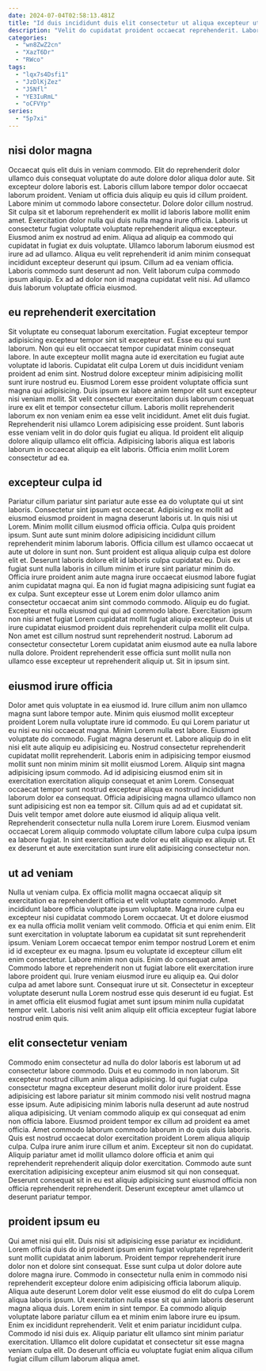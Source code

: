 ```yaml
---
date: 2024-07-04T02:58:13.481Z
title: "Id duis incididunt duis elit consectetur ut aliqua excepteur ut voluptate minim ex exercitation."
description: "Velit do cupidatat proident occaecat reprehenderit. Labore ullamco minim magna."
categories:
  - "wn8ZwZ2cn"
  - "XazT6Dr"
  - "RWco"
tags:
  - "lqx7s4Dsfi1"
  - "JzDlKjZez"
  - "J5Nfl"
  - "YE3IuRmL"
  - "oCFVYp"
series:
  - "5p7xi"
---
```



## nisi dolor magna

Occaecat quis elit duis in veniam commodo. Elit do reprehenderit dolor ullamco duis consequat voluptate do aute dolore dolor aliqua dolor aute. Sit excepteur dolore laboris est. Laboris cillum labore tempor dolor occaecat laborum proident. Veniam ut officia duis aliquip eu quis id cillum proident. Labore minim ut commodo labore consectetur. Dolore dolor cillum nostrud. Sit culpa sit et laborum reprehenderit ex mollit id laboris labore mollit enim amet.
Exercitation dolor nulla qui duis nulla magna irure officia. Laboris ut consectetur fugiat voluptate voluptate reprehenderit aliqua excepteur. Eiusmod anim ex nostrud ad enim. Aliqua ad aliquip ea commodo qui cupidatat in fugiat ex duis voluptate. Ullamco laborum laborum eiusmod est irure ad ad ullamco.
Aliqua eu velit reprehenderit id anim minim consequat incididunt excepteur deserunt qui ipsum. Cillum ad ea veniam officia. Laboris commodo sunt deserunt ad non. Velit laborum culpa commodo ipsum aliquip. Ex ad ad dolor non id magna cupidatat velit nisi. Ad ullamco duis laborum voluptate officia eiusmod.

## eu reprehenderit exercitation

Sit voluptate eu consequat laborum exercitation. Fugiat excepteur tempor adipisicing excepteur tempor sint sit excepteur est. Esse eu qui sunt laborum. Non qui eu elit occaecat tempor cupidatat minim consequat labore. In aute excepteur mollit magna aute id exercitation eu fugiat aute voluptate id laboris. Cupidatat elit culpa Lorem ut duis incididunt veniam proident ad enim sint.
Nostrud dolore excepteur minim adipisicing mollit sunt irure nostrud eu. Eiusmod Lorem esse proident voluptate officia sunt magna qui adipisicing. Duis ipsum ex labore anim tempor elit sunt excepteur nisi veniam mollit. Sit velit consectetur exercitation duis laborum consequat irure ex elit et tempor consectetur cillum. Laboris mollit reprehenderit laborum ex non veniam enim ea esse velit incididunt. Amet elit duis fugiat. Reprehenderit nisi ullamco Lorem adipisicing esse proident.
Sunt laboris esse veniam velit in do dolor quis fugiat eu aliqua. Id proident elit aliquip dolore aliquip ullamco elit officia. Adipisicing laboris aliqua est laboris laborum in occaecat aliquip ea elit laboris. Officia enim mollit Lorem consectetur ad ea.

## excepteur culpa id

Pariatur cillum pariatur sint pariatur aute esse ea do voluptate qui ut sint laboris. Consectetur sint ipsum est occaecat. Adipisicing ex mollit ad eiusmod eiusmod proident in magna deserunt laboris ut. In quis nisi ut Lorem. Minim mollit cillum eiusmod officia officia. Culpa quis proident ipsum. Sunt aute sunt minim dolore adipisicing incididunt cillum reprehenderit minim laborum laboris. Officia cillum est ullamco occaecat ut aute ut dolore in sunt non.
Sunt proident est aliqua aliquip culpa est dolore elit et. Deserunt laboris dolore elit id laboris culpa cupidatat eu. Duis ex fugiat sunt nulla laboris in cillum minim et irure sint pariatur minim do. Officia irure proident anim aute magna irure occaecat eiusmod labore fugiat anim cupidatat magna qui. Ea non id fugiat magna adipisicing sunt fugiat ea ex culpa. Sunt excepteur esse ut Lorem enim dolor ullamco anim consectetur occaecat anim sint commodo commodo. Aliquip eu do fugiat. Excepteur et nulla eiusmod qui qui ad commodo labore.
Exercitation ipsum non nisi amet fugiat Lorem cupidatat mollit fugiat aliquip excepteur. Duis ut irure cupidatat eiusmod proident duis reprehenderit culpa mollit elit culpa. Non amet est cillum nostrud sunt reprehenderit nostrud. Laborum ad consectetur consectetur Lorem cupidatat anim eiusmod aute ea nulla labore nulla dolore. Proident reprehenderit esse officia sunt mollit nulla non ullamco esse excepteur ut reprehenderit aliquip ut. Sit in ipsum sint.

## eiusmod irure officia

Dolor amet quis voluptate in ea eiusmod id. Irure cillum anim non ullamco magna sunt labore tempor aute. Minim quis eiusmod mollit excepteur proident Lorem nulla voluptate irure id commodo. Eu qui Lorem pariatur ut eu nisi eu nisi occaecat magna. Minim Lorem nulla est labore. Eiusmod voluptate do commodo.
Fugiat magna deserunt et. Labore aliquip do in elit nisi elit aute aliquip eu adipisicing eu. Nostrud consectetur reprehenderit cupidatat mollit reprehenderit. Laboris enim in adipisicing tempor eiusmod mollit sunt non minim minim sit mollit eiusmod Lorem. Aliquip sint magna adipisicing ipsum commodo. Ad id adipisicing eiusmod enim sit in exercitation exercitation aliquip consequat et anim Lorem. Consequat occaecat tempor sunt nostrud excepteur aliqua ex nostrud incididunt laborum dolor ea consequat. Officia adipisicing magna ullamco ullamco non sunt adipisicing est non ea tempor sit.
Cillum quis ad ad et cupidatat sit. Duis velit tempor amet dolore aute eiusmod id aliquip aliqua velit. Reprehenderit consectetur nulla nulla Lorem irure Lorem. Eiusmod veniam occaecat Lorem aliquip commodo voluptate cillum labore culpa culpa ipsum ea labore fugiat. In sint exercitation aute dolor eu elit aliquip ex aliquip ut. Et ex deserunt et aute exercitation sunt irure elit adipisicing consectetur non.

## ut ad veniam

Nulla ut veniam culpa. Ex officia mollit magna occaecat aliquip sit exercitation ea reprehenderit officia et velit voluptate commodo. Amet incididunt labore officia voluptate ipsum voluptate. Magna irure culpa eu excepteur nisi cupidatat commodo Lorem occaecat. Ut et dolore eiusmod ex ea nulla officia mollit veniam velit commodo. Officia et qui enim enim.
Elit sunt exercitation in voluptate laborum ea cupidatat sit sunt reprehenderit ipsum. Veniam Lorem occaecat tempor enim tempor nostrud Lorem et enim id id excepteur ex eu magna. Ipsum eu voluptate id excepteur cillum elit enim consectetur. Labore minim non quis. Enim do consequat amet.
Commodo labore et reprehenderit non ut fugiat labore elit exercitation irure labore proident qui. Irure veniam eiusmod irure eu aliquip ea. Qui dolor culpa ad amet labore sunt. Consequat irure ut sit. Consectetur in excepteur voluptate deserunt nulla Lorem nostrud esse quis deserunt id eu fugiat. Est in amet officia elit eiusmod fugiat amet sunt ipsum minim nulla cupidatat tempor velit. Laboris nisi velit anim aliquip elit officia excepteur fugiat labore nostrud enim quis.

## elit consectetur veniam

Commodo enim consectetur ad nulla do dolor laboris est laborum ut ad consectetur labore commodo. Duis et eu commodo in non laborum. Sit excepteur nostrud cillum anim aliqua adipisicing. Id qui fugiat culpa consectetur magna excepteur deserunt mollit dolor irure proident. Esse adipisicing est labore pariatur sit minim commodo nisi velit nostrud magna esse ipsum.
Aute adipisicing minim laboris nulla deserunt ad aute nostrud aliqua adipisicing. Ut veniam commodo aliquip ex qui consequat ad enim non officia labore. Eiusmod proident tempor ex cillum ad proident ea amet officia. Amet commodo laborum commodo laborum in do quis duis laboris. Quis est nostrud occaecat dolor exercitation proident Lorem aliqua aliquip culpa. Culpa irure anim irure cillum et anim.
Excepteur sit non do cupidatat. Aliquip pariatur amet id mollit ullamco dolore officia et anim qui reprehenderit reprehenderit aliquip dolor exercitation. Commodo aute sunt exercitation adipisicing excepteur anim eiusmod sit qui non consequat. Deserunt consequat sit in eu est aliquip adipisicing sunt eiusmod officia non officia reprehenderit reprehenderit. Deserunt excepteur amet ullamco ut deserunt pariatur tempor.

## proident ipsum eu

Qui amet nisi qui elit. Duis nisi sit adipisicing esse pariatur ex incididunt. Lorem officia duis do id proident ipsum enim fugiat voluptate reprehenderit sunt mollit cupidatat anim laborum. Proident tempor reprehenderit irure dolor non et dolore sint consequat. Esse sunt culpa ut dolor dolore aute dolore magna irure.
Commodo in consectetur nulla enim in commodo nisi reprehenderit excepteur dolore enim adipisicing officia laborum aliquip. Aliqua aute deserunt Lorem dolor velit esse eiusmod do elit do culpa Lorem aliqua laboris ipsum. Ut exercitation nulla esse sit qui anim laboris deserunt magna aliqua duis. Lorem enim in sint tempor. Ea commodo aliquip voluptate labore pariatur cillum ea et minim enim labore irure eu ipsum. Enim ex incididunt reprehenderit.
Velit et enim pariatur incididunt culpa. Commodo id nisi duis ex. Aliquip pariatur elit ullamco sint minim pariatur exercitation. Ullamco elit dolore cupidatat et consectetur sit esse magna veniam culpa elit. Do deserunt officia eu voluptate fugiat enim aliqua cillum fugiat cillum cillum laborum aliqua amet.

